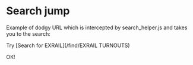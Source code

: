 # Search jump

Example of dodgy URL which is intercepted by  search_helper.js and takes you to the search:

Try [Search for EXRAIL](/find/EXRAIL TURNOUTS)

OK!
